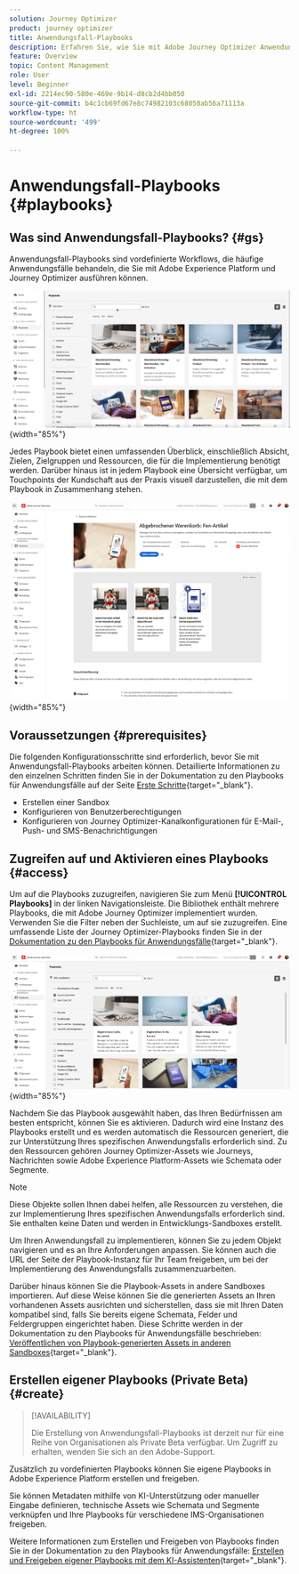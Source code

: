 ```yaml
---
solution: Journey Optimizer
product: journey optimizer
title: Anwendungsfall-Playbooks
description: Erfahren Sie, wie Sie mit Adobe Journey Optimizer Anwendungsfall-Playbooks von Adobe Experience Platform nutzen können.
feature: Overview
topic: Content Management
role: User
level: Beginner
exl-id: 2214ec90-580e-469e-9b14-d8cb2d4bb050
source-git-commit: b4c1cb69fd67e8c74982103c68050ab56a71113a
workflow-type: ht
source-wordcount: '499'
ht-degree: 100%

---
```


# Anwendungsfall-Playbooks {#playbooks}

## Was sind Anwendungsfall-Playbooks? {#gs}

Anwendungsfall-Playbooks sind vordefinierte Workflows, die häufige Anwendungsfälle behandeln, die Sie mit Adobe Experience Platform und Journey Optimizer ausführen können.

![Animiertes Bild, das Anwendungsfall-Playbooks zeigt](../rn/assets/do-not-localize/playbooks.gif){width="85%"}

Jedes Playbook bietet einen umfassenden Überblick, einschließlich Absicht, Zielen, Zielgruppen und Ressourcen, die für die Implementierung benötigt werden. Darüber hinaus ist in jedem Playbook eine Übersicht verfügbar, um Touchpoints der Kundschaft aus der Praxis visuell darzustellen, die mit dem Playbook in Zusammenhang stehen.

![Playbook für abgebrochenen Warenkorb wird im Entdeckungs-Playbook angezeigt](assets/playbooks-detail.png){width="85%"}

## Voraussetzungen {#prerequisites}

Die folgenden Konfigurationsschritte sind erforderlich, bevor Sie mit Anwendungsfall-Playbooks arbeiten können. Detaillierte Informationen zu den einzelnen Schritten finden Sie in der Dokumentation zu den Playbooks für Anwendungsfälle auf der Seite [Erste Schritte](https://experienceleague.adobe.com/docs/experience-platform/use-case-playbooks/playbooks/get-started.html?lang=de){target="_blank"}.

* Erstellen einer Sandbox
* Konfigurieren von Benutzerberechtigungen
* Konfigurieren von Journey Optimizer-Kanalkonfigurationen für E-Mail-, Push- und SMS-Benachrichtigungen

## Zugreifen auf und Aktivieren eines Playbooks {#access}

Um auf die Playbooks zuzugreifen, navigieren Sie zum Menü **[!UICONTROL Playbooks]** in der linken Navigationsleiste. Die Bibliothek enthält mehrere Playbooks, die mit Adobe Journey Optimizer implementiert wurden. Verwenden Sie die Filter neben der Suchleiste, um auf sie zuzugreifen. Eine umfassende Liste der Journey Optimizer-Playbooks finden Sie in der [Dokumentation zu den Playbooks für Anwendungsfälle](https://experienceleague.adobe.com/docs/experience-platform/use-case-playbooks/playbooks/playbooks-list.html?lang=de){target="_blank"}.

![Playbook-Liste mit geöffnetem Filterbereich](assets/playbooks-filter.png){width="85%"}

Nachdem Sie das Playbook ausgewählt haben, das Ihren Bedürfnissen am besten entspricht, können Sie es aktivieren. Dadurch wird eine Instanz des Playbooks erstellt und es werden automatisch die Ressourcen generiert, die zur Unterstützung Ihres spezifischen Anwendungsfalls erforderlich sind. Zu den Ressourcen gehören Journey Optimizer-Assets wie Journeys, Nachrichten sowie Adobe Experience Platform-Assets wie Schemata oder Segmente.

>[!NOTE]
>
>Diese Objekte sollen Ihnen dabei helfen, alle Ressourcen zu verstehen, die zur Implementierung Ihres spezifischen Anwendungsfalls erforderlich sind. Sie enthalten keine Daten und werden in Entwicklungs-Sandboxes erstellt.

Um Ihren Anwendungsfall zu implementieren, können Sie zu jedem Objekt navigieren und es an Ihre Anforderungen anpassen. Sie können auch die URL der Seite der Playbook-Instanz für Ihr Team freigeben, um bei der Implementierung des Anwendungsfalls zusammenzuarbeiten.

Darüber hinaus können Sie die Playbook-Assets in andere Sandboxes importieren. Auf diese Weise können Sie die generierten Assets an Ihren vorhandenen Assets ausrichten und sicherstellen, dass sie mit Ihren Daten kompatibel sind, falls Sie bereits eigene Schemata, Felder und Feldergruppen eingerichtet haben. Diese Schritte werden in der Dokumentation zu den Playbooks für Anwendungsfälle beschrieben: [Veröffentlichen von Playbook-generierten Assets in anderen Sandboxes](https://experienceleague.adobe.com/docs/experience-platform/use-case-playbooks/playbooks/data-awareness.html?lang=de){target="_blank"}.

## Erstellen eigener Playbooks (Private Beta) {#create}

>[!AVAILABILITY]
>
>Die Erstellung von Anwendungsfall-Playbooks ist derzeit nur für eine Reihe von Organisationen als Private Beta verfügbar. Um Zugriff zu erhalten, wenden Sie sich an den Adobe-Support.

Zusätzlich zu vordefinierten Playbooks können Sie eigene Playbooks in Adobe Experience Platform erstellen und freigeben.

Sie können Metadaten mithilfe von KI-Unterstützung oder manueller Eingabe definieren, technische Assets wie Schemata und Segmente verknüpfen und Ihre Playbooks für verschiedene IMS-Organisationen freigeben.

Weitere Informationen zum Erstellen und Freigeben von Playbooks finden Sie in der Dokumentation zu den Playbooks für Anwendungsfälle: [Erstellen und Freigeben eigener Playbooks mit dem KI-Assistenten](https://experienceleague.adobe.com/docs/experience-platform/use-case-playbooks/playbooks/author.html?lang=de#sharing-playbooks-sandboxes){target="_blank"}.
